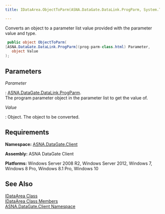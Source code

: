 ```yaml
---
title: IDataArea.ObjectToParm(ASNA.DataGate.DataLink.ProgParm, System.Type)

---
```


Converts an object to a parameter list value provided with the parameter value and type.

```cs
 public object ObjectToParm(
[ASNA.DataGate.DataLink.ProgParm](prog-parm-class.html) Parameter,
   object Value
);
```

## Parameters



 *Parameter* 

: [ASNA.DataGate.DataLink.ProgParm](prog-parm-class.html).  
						The program parameter object in the parameter list to get the value of.

 *Value* 

: 			Object.  The object to be converted.


## Requirements

**Namespace:** [ASNA.DataGate.Client](datagate-client-namespace.html) 

**Assembly:** ASNA DataGate Client

**Platforms:** Windows Server 2008 R2, Windows Server 2012, Windows 7, Windows 8 Pro, Windows 8.1 Pro, Windows 10
## See Also


[IDataArea Class](idataarea-class.html)
      <br />
[IDataArea Class Members](dcsIDataAreaMembers.html)
      <br />
[ASNA.DataGate.Client Namespace](datagate-client-namespace.html)

